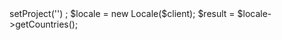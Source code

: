 <?php

use Appwrite\Client;
use Appwrite\Services\Locale;

$client = new Client();

$client
    ->setProject('')
;

$locale = new Locale($client);

$result = $locale->getCountries();